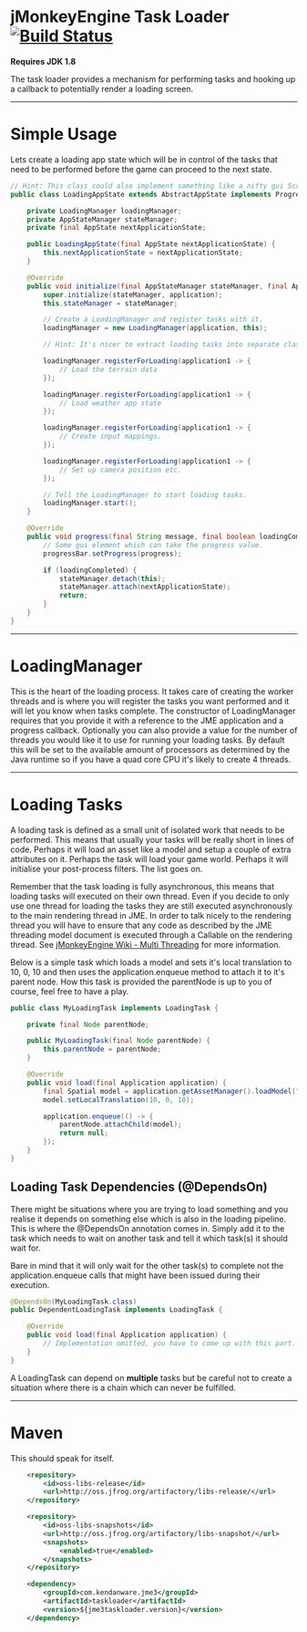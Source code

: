 jMonkeyEngine Task Loader [![Build Status](https://travis-ci.org/Kendanware/jme3-taskloader.svg?branch=master)](https://travis-ci.org/Kendanware/jme3-taskloader)
==========================

__Requires JDK 1.8__

The task loader provides a mechanism for performing tasks and hooking up a callback to potentially render a loading screen.

- - -

# Simple Usage

Lets create a loading app state which will be in control of the tasks that need to be performed before the game can proceed
to the next state.

```java
// Hint: This class could also implement something like a nifty gui ScreenController and provide access to GUI elements.
public class LoadingAppState extends AbstractAppState implements ProgressCallback {

    private LoadingManager loadingManager;
    private AppStateManager stateManager;
    private final AppState nextApplicationState;

    public LoadingAppState(final AppState nextApplicationState) {
        this.nextApplicationState = nextApplicationState;
    }

    @Override
    public void initialize(final AppStateManager stateManager, final Application application) {
        super.initialize(stateManager, application);
        this.stateManager = stateManager;

        // Create a LoadingManager and register tasks with it.
        loadingManager = new LoadingManager(application, this);

        // Hint: It's nicer to extract loading tasks into separate class files instead of using lambdas for cleaner, more organized code.

        loadingManager.registerForLoading(application1 -> {
            // Load the terrain data
        });

        loadingManager.registerForLoading(application1 -> {
            // Load weather app state
        });

        loadingManager.registerForLoading(application1 -> {
            // Create input mappings.
        });

        loadingManager.registerForLoading(application1 -> {
            // Set up camera position etc.
        });

        // Tell the LoadingManager to start loading tasks.
        loadingManager.start();
    }

    @Override
    public void progress(final String message, final boolean loadingCompleted, final float progress) {
        // Some gui element which can take the progress value.
        progressBar.setProgress(progress);

        if (loadingCompleted) {
            stateManager.detach(this);
            stateManager.attach(nextApplicationState);
            return;
        }
    }
}
```

- - -

# LoadingManager

This is the heart of the loading process. It takes care of creating the worker threads and is where you will register the
tasks you want performed and it will let you know when tasks complete. The constructor of LoadingManager requires that you
provide it with a reference to the JME application and a progress callback. Optionally you can also provide a value for
the number of threads you would like it to use for running your loading tasks. By default this will be set to the available
amount of processors as determined by the Java runtime so if you have a quad core CPU it's likely to create 4 threads.

- - -

# Loading Tasks

A loading task is defined as a small unit of isolated work that needs to be performed. This means that usually your tasks
will be really short in lines of code. Perhaps it will load an asset like a model and setup a couple of extra attributes
on it. Perhaps the task will load your game world. Perhaps it will initialise your post-process filters. The list goes on.

Remember that the task loading is fully asynchronous, this means that loading tasks will executed on their own thread. Even
if you decide to only use one thread for loading the tasks they are still executed asynchronously to the main rendering
thread in JME. In order to talk nicely to the rendering thread you will have to ensure that any code as described by
the JME threading model document is executed through a Callable on the rendering thread. See
[jMonkeyEngine Wiki - Multi Threading](http://wiki.jmonkeyengine.org/doku.php/jme3:advanced:multithreading) for more information.

Below is a simple task which loads a model and sets it's local translation to 10, 0, 10 and then uses the application.enqueue
method to attach it to it's parent node. How this task is provided the parentNode is up to you of course, feel free to have
a play.

```java
public class MyLoadingTask implements LoadingTask {

    private final Node parentNode;

    public MyLoadingTask(final Node parentNode) {
        this.parentNode = parentNode;
    }

    @Override
    public void load(final Application application) {
        final Spatial model = application.getAssetManager().loadModel("Models/some-model.j3o");
        model.setLocalTranslation(10, 0, 10);

        application.enqueue(() -> {
            parentNode.attachChild(model);
            return null;
        });
    }
}
```

## Loading Task Dependencies (@DependsOn)

There might be situations where you are trying to load something and you realise it depends on something else which is also
in the loading pipeline. This is where the @DependsOn annotation comes in. Simply add it to the task which needs to wait on
another task and tell it which task(s) it should wait for.

Bare in mind that it will only wait for the other task(s) to complete not the application.enqueue calls that might have been
issued during their execution.

```java
@DependsOn(MyLoadingTask.class)
public DependentLoadingTask implements LoadingTask {

    @Override
    public void load(final Application application) {
        // Implementation omitted, you have to come up with this part.
    }
}
```

A LoadingTask can depend on __multiple__ tasks but be careful not to create a situation where there is a chain which can
never be fulfilled.

- - - 

# Maven

This should speak for itself.

```xml
    <repository>
        <id>oss-libs-release</id>
        <url>http://oss.jfrog.org/artifactory/libs-release/</url>
    </repository>

    <repository>
        <id>oss-libs-snapshots</id>
        <url>http://oss.jfrog.org/artifactory/libs-snapshot/</url>
        <snapshots>
            <enabled>true</enabled>
        </snapshots>
    </repository>

    <dependency>
        <groupId>com.kendanware.jme3</groupId>
        <artifactId>taskloader</artifactId>
        <version>${jme3taskloader.version}</version>
    </dependency>
```
